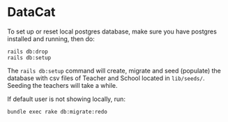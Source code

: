 # DataCat 

To set up or reset local postgres database, make sure you have postgres installed and running, then do:
```
rails db:drop 
rails db:setup
```
The `rails db:setup` command will create, migrate and seed (populate) the database with csv files of Teacher and School located in `lib/seeds/`. Seeding the teachers will take a while.

If default user is not showing locally, run: 
```
bundle exec rake db:migrate:redo
```
